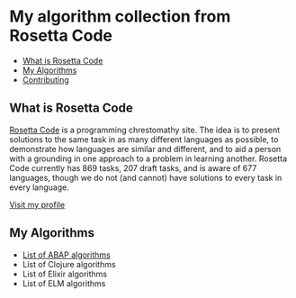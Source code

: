# My algorithm collection from Rosetta Code

- [What is Rosetta Code](#what-is-rosetta-code)
- [My Algorithms](#my-algorithms)
- [Contributing](#contributing)

## What is Rosetta Code

[Rosetta Code](http://rosettacode.org/wiki/Rosetta_Code) is a programming chrestomathy site. The idea is to present solutions to the same task in as many different languages as possible, to demonstrate how languages are similar and different, and to aid a person with a grounding in one approach to a problem in learning another. Rosetta Code currently has 869 tasks, 207 draft tasks, and is aware of 677 languages, though we do not (and cannot) have solutions to every task in every language. 

[Visit my profile](http://rosettacode.org/wiki/User:Pacheco)

## My Algorithms

- [List of ABAP algorithms](https://github.com/pacheco7/my_rosetta_algorithms/tree/master/ABAP)
- List of Clojure algorithms
- List of Elixir algorithms
- List of ELM algorithms
